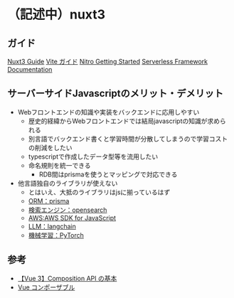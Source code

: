 # （記述中）nuxt3

## ガイド
[Nuxt3 Guide](https://nuxt.com/docs/guide)
[Vite ガイド](https://ja.vitejs.dev/guide/)
[Nitro Getting Started](https://nitro.unjs.io/guide/getting-started)
[Serverless Framework Documentation](https://www.serverless.com/framework/docs)

## サーバーサイドJavascriptのメリット・デメリット
- Webフロントエンドの知識や実装をバックエンドに応用しやすい
    - 歴史的経緯からWebフロントエンドでは結局javascriptの知識が求められる
    - 別言語でバックエンド書くと学習時間が分散してしまうので学習コストの削減をしたい
    - typescriptで作成したデータ型等を流用したい
    - 命名規則を統一できる
        - RDB間はprismaを使うとマッピングで対応できる
- 他言語独自のライブラリが使えない
    - とはいえ、大抵のライブラリはjsに揃っているはず
    - [ORM：prisma](https://www.prisma.io/)
    - [検索エンジン：opensearch](https://www.npmjs.com/package/@opensearch-project/opensearch)
    - [AWS:AWS SDK for JavaScript](https://aws.amazon.com/jp/sdk-for-javascript/)
    - [LLM：langchain](https://js.langchain.com/docs/get_started/installation)
    - [機械学習：PyTorch](https://pytorch.org/docs/stable/jit.html)

## 参考
- [【Vue 3】Composition API の基本](https://b1san-blog.com/post/vue/vue-3-composition-api/)
- [Vue コンポーザブル](https://ja.vuejs.org/guide/reusability/composables)